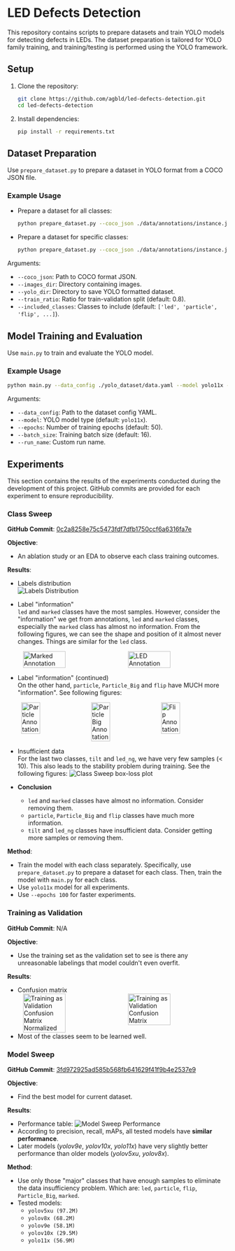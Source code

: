 # LED Defects Detection

This repository contains scripts to prepare datasets and train YOLO models for detecting defects in LEDs. The dataset preparation is tailored for YOLO family training, and training/testing is performed using the YOLO framework.

## Setup

1. Clone the repository:
   ```bash
   git clone https://github.com/agbld/led-defects-detection.git
   cd led-defects-detection
   ```

2. Install dependencies:
   ```bash
   pip install -r requirements.txt
   ```

## Dataset Preparation

Use `prepare_dataset.py` to prepare a dataset in YOLO format from a COCO JSON file.

### Example Usage

* Prepare a dataset for all classes:
  ```bash
  python prepare_dataset.py --coco_json ./data/annotations/instance.json --images_dir ./data/images --yolo_dir ./yolo_dataset --train_ratio 0.8
  ```

* Prepare a dataset for specific classes:
  ```bash
  python prepare_dataset.py --coco_json ./data/annotations/instance.json --images_dir ./data/images --yolo_dir ./yolo_dataset --train_ratio 0.8 --included_classes led particle flip Particle_Big marked
  ```

Arguments:
- `--coco_json`: Path to COCO format JSON.
- `--images_dir`: Directory containing images.
- `--yolo_dir`: Directory to save YOLO formatted dataset.
- `--train_ratio`: Ratio for train-validation split (default: 0.8).
- `--included_classes`: Classes to include (default: `['led', 'particle', 'flip', ...]`).

## Model Training and Evaluation

Use `main.py` to train and evaluate the YOLO model.

### Example Usage
```bash
python main.py --data_config ./yolo_dataset/data.yaml --model yolo11x --epochs 50 --batch_size 16 --run_name experiment1
```

Arguments:
- `--data_config`: Path to the dataset config YAML.
- `--model`: YOLO model type (default: `yolo11x`).
- `--epochs`: Number of training epochs (default: 50).
- `--batch_size`: Training batch size (default: 16).
- `--run_name`: Custom run name.

## Experiments

This section contains the results of the experiments conducted during the development of this project. GitHub commits are provided for each experiment to ensure reproducibility.

### Class Sweep

**GitHub Commit**: [0c2a8258e75c5473fdf7dfb1750ccf6a6316fa7e](https://github.com/agbld/led-defects-detection/commit/0c2a8258e75c5473fdf7dfb1750ccf6a6316fa7e)

**Objective**:
- An ablation study or an EDA to observe each class training outcomes.

**Results**:
- Labels distribution <br>
  ![Labels Distribution](./assets/class_distribution.png)

- Label "information" <br>
  `led` and `marked` classes have the most samples. However, consider the "information" we get from annotations, `led` and `marked` classes, especially the `marked` class has almost no information. From the following figures, we can see the shape and position of it almost never changes. Things are similar for the `led` class.
  <div style="display: flex; justify-content: space-around;">
    <img src="./assets/marked_annotation.jpg" alt="Marked Annotation" width="45%">
    <img src="./assets/led_annotation.jpg" alt="LED Annotation" width="45%">
  </div>

- Label "information" (continued) <br>
  On the other hand, `particle`, `Particle_Big` and `flip` have MUCH more "information". See following figures:
  <div style="display: flex; justify-content: space-around;">
    <img src="./assets/particle_annotation.jpg" alt="Particle Annotation" width="30%">
    <img src="./assets/Particle_Big_annotation.jpg" alt="Particle Big Annotation" width="30%">
    <img src="./assets/flip_annotation.jpg" alt="Flip Annotation" width="30%">
  </div>

- Insufficient data <br>
  For the last two classes, `tilt` and `led_ng`, we have very few samples (< 10). This also leads to the stability problem during training. See the following figures:
  ![Class Sweep box-loss plot](./assets/class_sweep_box_loss.png)

- **Conclusion** <br>
  - `led` and `marked` classes have almost no information. Consider removing them.
  - `particle`, `Particle_Big` and `flip` classes have much more information.
  - `tilt` and `led_ng` classes have insufficient data. Consider getting more samples or removing them.

**Method**:
- Train the model with each class separately. Specifically, use `prepare_dataset.py` to prepare a dataset for each class. Then, train the model with `main.py` for each class.
- Use `yolo11x` model for all experiments.
- Use `--epochs 100` for faster experiments. 

### Training as Validation

**GitHub Commit**: N/A

**Objective**:
- Use the training set as the validation set to see is there any unreasonable labelings that model couldn't even overfit.

**Results**:
- Confusion matrix <br>
  <div style="display: flex; justify-content: space-around;">
    <img src="./assets/train_is_val_confusion_matrix_normalized.png" alt="Training as Validation Confusion Matrix Normalized" width="45%">
    <img src="./assets/train_is_val_confusion_matrix.png" alt="Training as Validation Confusion Matrix" width="45%">
  </div>
- Most of the classes seem to be learned well.

### Model Sweep

**GitHub Commit**: [3fd972925ad585b568fb641629f41f9b4e2537e9](https://github.com/agbld/led-defects-detection/commit/3fd972925ad585b568fb641629f41f9b4e2537e9)

**Objective**:
- Find the best model for current dataset.

**Results**:
- Performance table:
  ![Model Sweep Performance](./assets/model_sweep_performance.png)
- According to precision, recall, mAPs, all tested models have **similar performance**.
- Later models (*yolov9e*, *yolov10x*, *yolo11x*) have very slightly better performance than older models (*yolov5xu*, *yolov8x*).

**Method**:
- Use only those "major" classes that have enough samples to eliminate the data insufficiency problem. Which are: `led`, `particle`, `flip`, `Particle_Big`, `marked`.
- Tested models:
  - `yolov5xu (97.2M)`
  - `yolov8x (68.2M)`
  - `yolov9e (58.1M)`
  - `yolov10x (29.5M)`
  - `yolo11x (56.9M)`